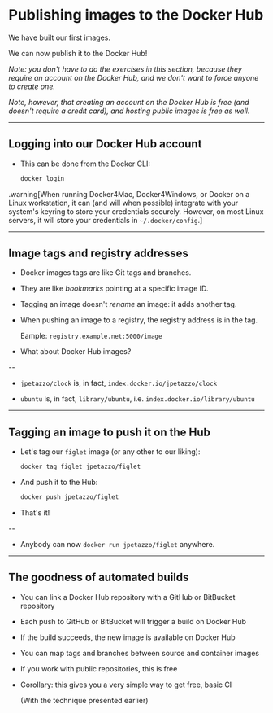 # Publishing images to the Docker Hub

We have built our first images.

We can now publish it to the Docker Hub!

*Note: you don't have to do the exercises in this section,
because they require an account on the Docker Hub, and we
don't want to force anyone to create one.*

*Note, however, that creating an account on the Docker Hub
is free (and doesn't require a credit card), and hosting
public images is free as well.*

---

## Logging into our Docker Hub account

* This can be done from the Docker CLI:
  ```bash
  docker login
  ```

.warning[When running Docker4Mac, Docker4Windows, or
Docker on a Linux workstation, it can (and will when
possible) integrate with your system's keyring to
store your credentials securely. However, on most Linux
servers, it will store your credentials in `~/.docker/config`.]

---

## Image tags and registry addresses

* Docker images tags are like Git tags and branches.

* They are like *bookmarks* pointing at a specific image ID.

* Tagging an image doesn't *rename* an image: it adds another tag.

* When pushing an image to a registry, the registry address is in the tag.

  Eample: `registry.example.net:5000/image`

* What about Docker Hub images?

--

* `jpetazzo/clock` is, in fact, `index.docker.io/jpetazzo/clock`

* `ubuntu` is, in fact, `library/ubuntu`, i.e. `index.docker.io/library/ubuntu`

---

## Tagging an image to push it on the Hub

* Let's tag our `figlet` image (or any other to our liking):
  ```bash
  docker tag figlet jpetazzo/figlet
  ```

* And push it to the Hub:
  ```bash
  docker push jpetazzo/figlet
  ```

* That's it!

--

* Anybody can now `docker run jpetazzo/figlet` anywhere.

---

## The goodness of automated builds

* You can link a Docker Hub repository with a GitHub or BitBucket repository

* Each push to GitHub or BitBucket will trigger a build on Docker Hub

* If the build succeeds, the new image is available on Docker Hub

* You can map tags and branches between source and container images

* If you work with public repositories, this is free

* Corollary: this gives you a very simple way to get free, basic CI

  (With the technique presented earlier)
